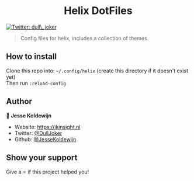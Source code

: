 <h1 align="center">Helix DotFiles</h1>
<p>
  <a href="https://twitter.com/dull\_joker" target="_blank">
    <img alt="Twitter: dull\_joker" src="https://img.shields.io/twitter/follow/dull_joker.svg?style=social" />
  </a>
</p>

> Config files for helix, includes a collection of themes.

## How to install

Clone this repo into:
```~/.config/helix``` (create this directory if it doesn't exist yet)\
Then run ```:reload-config```

## Author

👤 **Jesse Koldewijn**

-   Website: https://jkinsight.nl
-   Twitter: [@DullJoker](https://twitter.com/dull_joker)
-   Github: [@JesseKoldewijn](https://github.com/JesseKoldewijn)

## Show your support

Give a ⭐️ if this project helped you!
